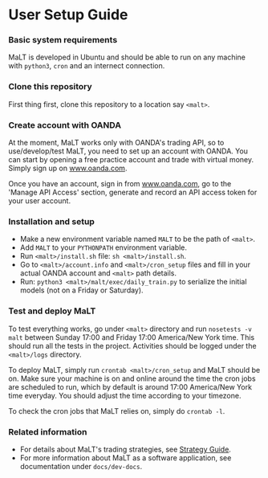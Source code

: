 # User Setup Guide

### Basic system requirements
MaLT is developed in Ubuntu and should be able to run on any machine with `python3`,
`cron` and an internect connection.

### Clone this repository
First thing first, clone this repository to a location say `<malt>`.

### Create account with OANDA
At the moment, MaLT works only with OANDA's trading API, so to use/develop/test MaLT,
you need to set up an account with OANDA. You can start by opening a free practice
account and trade with virtual money. Simply sign up on www.oanda.com.

Once you have an account, sign in from www.oanda.com, go to the 'Manage API Access'
section, generate and record an API access token for your user account.

### Installation and setup
- Make a new environment variable named `MALT` to be the path of `<malt>`.
- Add `MALT` to your `PYTHONPATH` environment variable.
- Run `<malt>/install.sh` file: `sh <malt>/install.sh`.
- Go to `<malt>/account.info` and `<malt>/cron_setup` files and fill in your actual
OANDA account and `<malt>` path details.
- Run: `python3 <malt>/malt/exec/daily_train.py` to serialize the initial models
(not on a Friday or Saturday).

### Test and deploy MaLT
To test everything works, go under `<malt>` directory and run `nosetests -v malt`
between Sunday 17:00 and Friday 17:00 America/New York time. This should run all the
tests in the project. Activities should be logged under the `<malt>/logs` directory.

To deploy MaLT, simply run `crontab <malt>/cron_setup` and MaLT should be on.
Make sure your machine is on and online around the time the cron jobs are scheduled
to run, which by default is around 17:00 America/New York time everyday.
You should adjust the time according to your timezone.

To check the cron jobs that MaLT relies on, simply do `crontab -l`.

### Related information
- For details about MaLT's trading strategies,
see [Strategy Guide](strategies.md).
- For more information about MaLT as a software application,
see documentation under `docs/dev-docs`.


